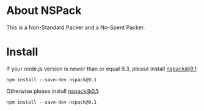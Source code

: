 About NSPack
============

This is a Non-Standard Packer and a No-Spent Packer.

Install
=======

If your node.js version is newer than or equal 9.3, please install nspack@9.1:

```
npm install --save-dev nspack@9.1
```

Otherwise please install nspack@0.1:

```
npm install --save-dev nspack@0.1
```
